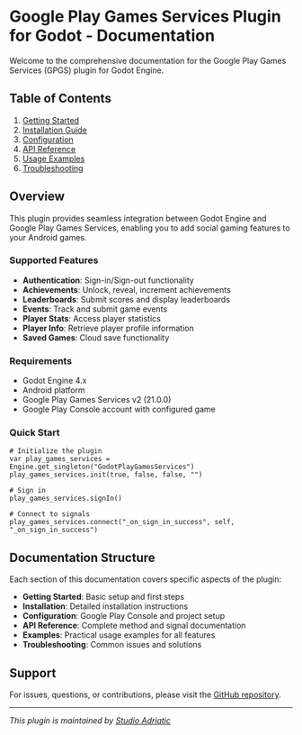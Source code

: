 # Google Play Games Services Plugin for Godot - Documentation

Welcome to the comprehensive documentation for the Google Play Games Services (GPGS) plugin for Godot Engine.

## Table of Contents

1. [Getting Started](getting-started.md)
2. [Installation Guide](installation.md)
3. [Configuration](configuration.md)
4. [API Reference](api-reference.md)
5. [Usage Examples](examples.md)
6. [Troubleshooting](troubleshooting.md)

## Overview

This plugin provides seamless integration between Godot Engine and Google Play Games Services, enabling you to add social gaming features to your Android games.

### Supported Features

- **Authentication**: Sign-in/Sign-out functionality
- **Achievements**: Unlock, reveal, increment achievements
- **Leaderboards**: Submit scores and display leaderboards
- **Events**: Track and submit game events
- **Player Stats**: Access player statistics
- **Player Info**: Retrieve player profile information
- **Saved Games**: Cloud save functionality

### Requirements

- Godot Engine 4.x
- Android platform
- Google Play Games Services v2 (21.0.0)
- Google Play Console account with configured game

### Quick Start

```gdscript
# Initialize the plugin
var play_games_services = Engine.get_singleton("GodotPlayGamesServices")
play_games_services.init(true, false, false, "")

# Sign in
play_games_services.signIn()

# Connect to signals
play_games_services.connect("_on_sign_in_success", self, "_on_sign_in_success")
```

## Documentation Structure

Each section of this documentation covers specific aspects of the plugin:

- **Getting Started**: Basic setup and first steps
- **Installation**: Detailed installation instructions
- **Configuration**: Google Play Console and project setup
- **API Reference**: Complete method and signal documentation
- **Examples**: Practical usage examples for all features
- **Troubleshooting**: Common issues and solutions

## Support

For issues, questions, or contributions, please visit the [GitHub repository](https://github.com/StudioAdriatic/PGSGP).

---

*This plugin is maintained by [Studio Adriatic](https://studioadriatic.com)*
